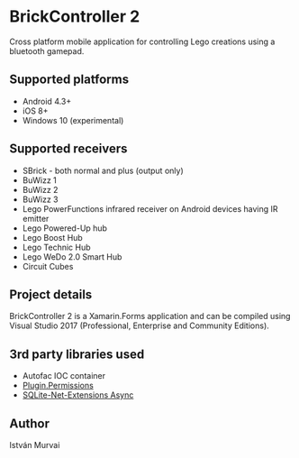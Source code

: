 ﻿# BrickController 2

Cross platform mobile application for controlling Lego creations using a bluetooth gamepad.

## Supported platforms

- Android 4.3+
- iOS 8+
- Windows 10 (experimental)

## Supported receivers

- SBrick - both normal and plus (output only)
- BuWizz 1
- BuWizz 2
- BuWizz 3
- Lego PowerFunctions infrared receiver on Android devices having IR emitter
- Lego Powered-Up hub
- Lego Boost Hub
- Lego Technic Hub
- Lego WeDo 2.0 Smart Hub
- Circuit Cubes

## Project details

BrickController 2 is a Xamarin.Forms application and can be compiled using Visual Studio 2017 (Professional, Enterprise and Community Editions).

## 3rd party libraries used

- Autofac IOC container
- [Plugin.Permissions](https://github.com/jamesmontemagno/PermissionsPlugin)
- [SQLite-Net-Extensions Async](https://bitbucket.org/twincoders/sqlite-net-extensions)

## Author

István Murvai
